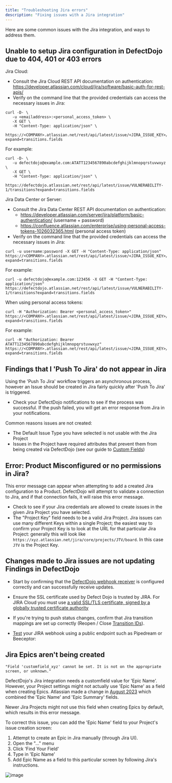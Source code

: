 ```yaml
---
title: "Troubleshooting Jira errors"
description: "Fixing issues with a Jira integration"
---
```


Here are some common issues with the Jira integration, and ways to address them.

## Unable to setup Jira configuration in DefectDojo due to 404, 401 or 403 errors
Jira Cloud:
- Consult the Jira Cloud REST API documentation on authentication: https://developer.atlassian.com/cloud/jira/software/basic-auth-for-rest-apis/
- Verify on the command line that the provided credentials can access the necessary issues in Jira:

```
curl -D- \
   -u <emailaddress>:<personal_access_token> \
   -X GET \
   -H "Content-Type: application/json" \
   https://<COMPANY>.atlassian.net/rest/api/latest/issue/<JIRA_ISSUE_KEY>/transitions?expand=transitions.fields
```

For example:
```
curl -D- \
   -u defectdojo@example.com:ATATT1234567890abcdefghijklmnopqrstuvwxyz \
   -X GET \
   -H "Content-Type: application/json" \
   https://defectdojo.atlassian.net/rest/api/latest/issue/VULNERABILITY-1/transitions?expand=transitions.fields
```

Jira Data Center or Server:
- Consult the Jira Data Center REST API documentation on authentication:
    - https://developer.atlassian.com/server/jira/platform/basic-authentication/ (username + password)
    - https://confluence.atlassian.com/enterprise/using-personal-access-tokens-1026032365.html (personal access token)
- Verify on the command line that the provided credentials can access the necessary issues in Jira:

```
curl -u username:password -X GET -H "Content-Type: application/json" https://<COMPANY>.atlassian.net/rest/api/latest/issue/<JIRA_ISSUE_KEY>/transitions?expand=transitions.fields
```

For example:
```
curl -u defectdojo@example.com:123456 -X GET -H "Content-Type: application/json" https://defectdojo.atlassian.net/rest/api/latest/issue/VULNERABILITY-1/transitions?expand=transitions.fields
```

When using personal access tokens:
```
curl -H "Authorization: Bearer <personal_access_token>" https://<COMPANY>.atlassian.net/rest/api/latest/issue/<JIRA_ISSUE_KEY>/transitions?expand=transitions.fields
```

For example:
```
curl -H "Authorization: Bearer ATATT1234567890abcdefghijklmnopqrstuvwxyz" https://<COMPANY>.atlassian.net/rest/api/latest/issue/<JIRA_ISSUE_KEY>/transitions?expand=transitions.fields
```


## Findings that I 'Push To Jira' do not appear in Jira
Using the 'Push To Jira' workflow triggers an asynchronous process, however an Issue should be created in Jira fairly quickly after 'Push To Jira' is triggered.

* Check your DefectDojo notifications to see if the process was successful.  If the push failed, you will get an error response from Jira in your notifications.

Common reasons issues are not created:
* The Default Issue Type you have selected is not usable with the Jira Project
* Issues in the Project have required attributes that prevent them from being created via DefectDojo (see our guide to [Custom Fields](../jira_guide/#custom-fields-in-jira))


## Error: Product Misconfigured or no permissions in Jira?

This error message can appear when attempting to add a created Jira configuration to a Product.  DefectDojo will attempt to validate a connection to Jira, and if that connection fails, it will raise this error message.

* Check to see if your Jira credentials are allowed to create issues in the given Jira Project you have selected.
* The "Project Key" field needs to be a valid Jira Project. Jira issues can use many different Keys within a single Project; the easiest way to confirm your Project Key is to look at the URL for that particular Jira Project: generally this will look like `https://xyz.atlassian.net/jira/core/projects/JTV/board`.  In this case `JTV` is the Project Key.

## Changes made to Jira issues are not updating Findings in DefectDojo

* Start by confirming that the [DefectDojo webhook receiver](../jira_guide/#step-3-configure-bidirectional-sync-jira-webhook) is configured correctly and can successfully receive updates.

* Ensure the SSL certificate used by Defect Dojo is trusted by JIRA. For JIRA Cloud you must use [a valid SSL/TLS certificate, signed by a globally trusted certificate authority](https://developer.atlassian.com/cloud/jira/platform/deprecation-notice-registering-webhooks-with-non-secure-urls/)

* If you're trying to push status changes, confirm that Jira transition mappings are set up correctly (Reopen / Close [Transition IDs](../jira_guide/#step-3-configure-bidirectional-sync-jira-webhook)).

* [Test](https://support.atlassian.com/jira/kb/testing-webhooks-in-jira-cloud/) your JIRA webhook using a public endpoint such as Pipedream or Beeceptor:

## Jira Epics aren't being created

`"Field 'customfield_xyz' cannot be set. It is not on the appropriate screen, or unknown."`

DefectDojo's Jira integration needs a customfield value for 'Epic Name'.  However, your Project settings might not actually use 'Epic Name' as a field when creating Epics.  Atlassian made a change in [August 2023](https://community.atlassian.com/t5/Jira-articles/Upcoming-changes-to-epic-fields-in-company-managed-projects/ba-p/1997562) which combined the 'Epic Name' and 'Epic Summary' fields.

Newer Jira Projects might not use this field when creating Epics by default, which results in this error message.

To correct this issue, you can add the 'Epic Name' field to your Project's issue creation screen:

1. Attempt to create an Epic in Jira manually (through Jira UI).
2. Open the "..." menu
3. Click 'Find Your Field'
4. Type in 'Epic Name'
5. Add Epic Name as a field to this particular screen by following Jira's instructions.

![image](images/epic_name_error.png)
